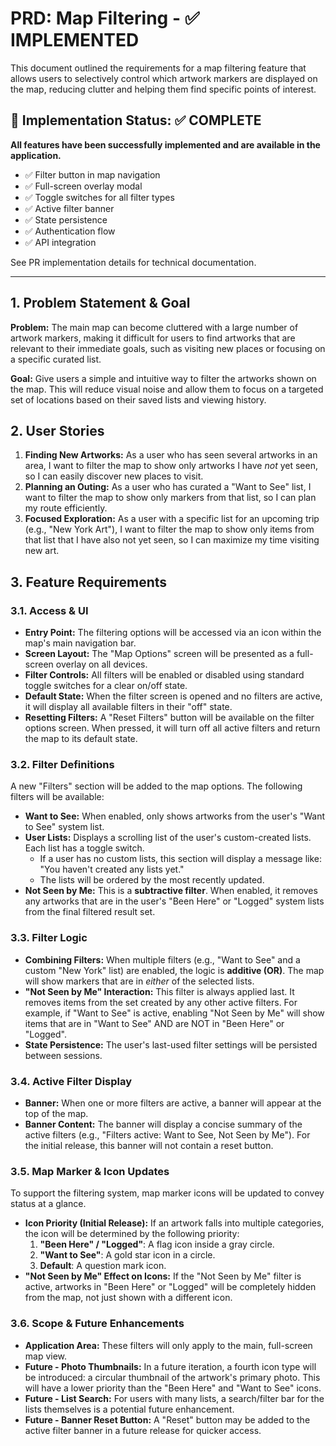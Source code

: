 
# PRD: Map Filtering - ✅ IMPLEMENTED

This document outlined the requirements for a map filtering feature that allows users to selectively control which artwork markers are displayed on the map, reducing clutter and helping them find specific points of interest.

## 🎯 Implementation Status: ✅ COMPLETE

**All features have been successfully implemented and are available in the application.**

- ✅ Filter button in map navigation 
- ✅ Full-screen overlay modal
- ✅ Toggle switches for all filter types
- ✅ Active filter banner
- ✅ State persistence
- ✅ Authentication flow
- ✅ API integration

See PR implementation details for technical documentation.

---

## 1. Problem Statement & Goal

**Problem:** The main map can become cluttered with a large number of artwork markers, making it difficult for users to find artworks that are relevant to their immediate goals, such as visiting new places or focusing on a specific curated list.

**Goal:** Give users a simple and intuitive way to filter the artworks shown on the map. This will reduce visual noise and allow them to focus on a targeted set of locations based on their saved lists and viewing history.

## 2. User Stories

1. **Finding New Artworks:** As a user who has seen several artworks in an area, I want to filter the map to show only artworks I have *not* yet seen, so I can easily discover new places to visit.
2. **Planning an Outing:** As a user who has curated a "Want to See" list, I want to filter the map to show only markers from that list, so I can plan my route efficiently.
3. **Focused Exploration:** As a user with a specific list for an upcoming trip (e.g., "New York Art"), I want to filter the map to show only items from that list that I have also not yet seen, so I can maximize my time visiting new art.

## 3. Feature Requirements

### 3.1. Access & UI

- **Entry Point:** The filtering options will be accessed via an icon within the map's main navigation bar.
- **Screen Layout:** The "Map Options" screen will be presented as a full-screen overlay on all devices.
- **Filter Controls:** All filters will be enabled or disabled using standard toggle switches for a clear on/off state.
- **Default State:** When the filter screen is opened and no filters are active, it will display all available filters in their "off" state.
- **Resetting Filters:** A "Reset Filters" button will be available on the filter options screen. When pressed, it will turn off all active filters and return the map to its default state.

### 3.2. Filter Definitions

A new "Filters" section will be added to the map options. The following filters will be available:

- **Want to See:** When enabled, only shows artworks from the user's "Want to See" system list.
- **User Lists:** Displays a scrolling list of the user's custom-created lists. Each list has a toggle switch.
  - If a user has no custom lists, this section will display a message like: "You haven't created any lists yet."
  - The lists will be ordered by the most recently updated.
- **Not Seen by Me:** This is a **subtractive filter**. When enabled, it removes any artworks that are in the user's "Been Here" or "Logged" system lists from the final filtered result set.

### 3.3. Filter Logic

- **Combining Filters:** When multiple filters (e.g., "Want to See" and a custom "New York" list) are enabled, the logic is **additive (OR)**. The map will show markers that are in *either* of the selected lists.
- **"Not Seen by Me" Interaction:** This filter is always applied last. It removes items from the set created by any other active filters. For example, if "Want to See" is active, enabling "Not Seen by Me" will show items that are in "Want to See" AND are NOT in "Been Here" or "Logged".
- **State Persistence:** The user's last-used filter settings will be persisted between sessions.

### 3.4. Active Filter Display

- **Banner:** When one or more filters are active, a banner will appear at the top of the map.
- **Banner Content:** The banner will display a concise summary of the active filters (e.g., "Filters active: Want to See, Not Seen by Me"). For the initial release, this banner will not contain a reset button.

### 3.5. Map Marker & Icon Updates

To support the filtering system, map marker icons will be updated to convey status at a glance.

- **Icon Priority (Initial Release):** If an artwork falls into multiple categories, the icon will be determined by the following priority:
    1. **"Been Here" / "Logged"**: A flag icon inside a gray circle.
    2. **"Want to See"**: A gold star icon in a circle.
    3. **Default**: A question mark icon.
- **"Not Seen by Me" Effect on Icons:** If the "Not Seen by Me" filter is active, artworks in "Been Here" or "Logged" will be completely hidden from the map, not just shown with a different icon.

### 3.6. Scope & Future Enhancements

- **Application Area:** These filters will only apply to the main, full-screen map view.
- **Future - Photo Thumbnails:** In a future iteration, a fourth icon type will be introduced: a circular thumbnail of the artwork's primary photo. This will have a lower priority than the "Been Here" and "Want to See" icons.
- **Future - List Search:** For users with many lists, a search/filter bar for the lists themselves is a potential future enhancement.
- **Future - Banner Reset Button:** A "Reset" button may be added to the active filter banner in a future release for quicker access.
